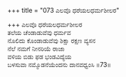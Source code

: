 +++
title = "073 ಎಲವೊ ಧರೆಯಲಧರ್ಮಶೀಲರ"

+++
ಎಲವೊ ಧರೆಯಲಧರ್ಮಶೀಲರ   
ತಲೆಯ ಚೆಂಡಾಡುವೆವು ಧರ್ಮವ  
ನೊಲಿದು ಕೊಂಡಾಡುವೆವು ಶಿಕ್ಷಾ ರಕ್ಷಣ ವ್ಯಸನ  
ನೆಲೆ ನಮಗೆ ನೀನರಿಯೆ ರಾಜಾ  
ವಳಿಯ ಬಿಡು ಫಡ ಭಂಡವಿದ್ಯೆಯ   
ಬಳಸುವಾ ನಮ್ಮೊಡನೆಯೆಂದನು ದಾನವಧ್ವಂಸಿ     ॥73॥